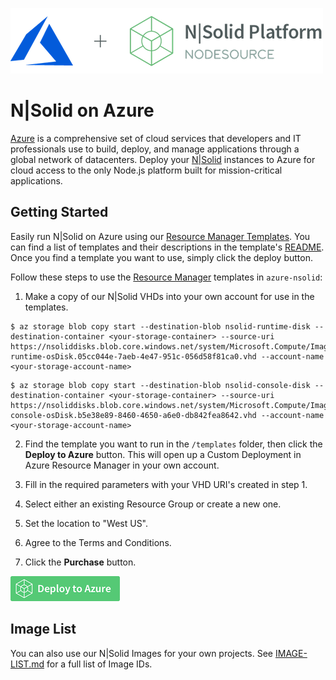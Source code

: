 ![N|Solid](/images/nsolid-azure.png)

# N|Solid on Azure

[Azure](https://azure.microsoft.com/en-us/?v=18.07a) is a comprehensive set of cloud services that developers and IT professionals use to build, deploy, and manage applications through a global network of datacenters. Deploy your [N|Solid](https://nodesource.com/products/nsolid) instances to Azure for cloud access to the only Node.js platform built for mission-critical applications.

## Getting Started

Easily run N|Solid on Azure using our [Resource Manager Templates](templates/). You can find a list of templates and their descriptions in the template's [README](/templates/README.md). Once you find a template you want to use, simply click the deploy button.

Follow these steps to use the [Resource Manager](https://docs.microsoft.com/en-us/azure/azure-resource-manager/resource-group-portal) templates in `azure-nsolid`:

1. Make a copy of our N|Solid VHDs into your own account for use in the templates.

```
$ az storage blob copy start --destination-blob nsolid-runtime-disk --destination-container <your-storage-container> --source-uri https://nsoliddisks.blob.core.windows.net/system/Microsoft.Compute/Images/nsolid/3.0.5-runtime-osDisk.05cc044e-7aeb-4e47-951c-056d58f81ca0.vhd --account-name <your-storage-account-name>
```

```
$ az storage blob copy start --destination-blob nsolid-console-disk --destination-container <your-storage-container> --source-uri https://nsoliddisks.blob.core.windows.net/system/Microsoft.Compute/Images/nsolid/3.0.5-console-osDisk.b5e38e89-8460-4650-a6e0-db842fea8642.vhd --account-name <your-storage-account-name>
```

2. Find the template you want to run in the `/templates` folder, then click the **Deploy to Azure** button. This will open up a Custom Deployment in Azure Resource Manager in your own account.

3. Fill in the required parameters with your VHD URI's created in step 1.

4. Select either an existing Resource Group or create a new one.

5. Set the location to "West US".

6. Agree to the Terms and Conditions.

7. Click the **Purchase** button.

[![Launch ARM Template](/images/deploy-to-azure.png)](https://portal.azure.com/#create/Microsoft.Template/uri/https%3A%2F%2Fnodesourcearmtemplates.blob.core.windows.net%2Fpublic%2Fnsolid-quick-start.json)

## Image List

You can also use our N|Solid Images for your own projects. See [IMAGE-LIST.md](IMAGE-LIST.md) for a full list of Image IDs.
